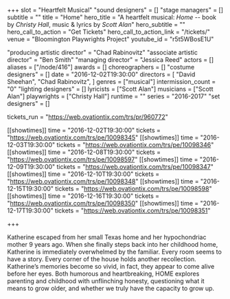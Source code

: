 +++
slot = "Heartfelt Musical"
"sound designers" = []
"stage managers" = []
subtitle = ""
title = "Home"
hero_title = "A heartfelt musical: _Home_ -- book by _Christy Hall_, music & lyrics by _Scott Alan_"
hero_subtitle = ""
hero_call_to_action = "Get Tickets"
hero_call_to_action_link = "/tickets/"
venue = "Bloomington Playwrights Project"
youtube_id = "r5t5WBosE1U"

"producing artistic director" = "Chad Rabinovitz"
"associate artistic director" = "Ben Smith"
"managing director" = "Jessica Reed"
actors = []
aliases = ["/node/416"]
awards = []
choreographers = []
"costume designers" = []
date = "2016-12-02T19:30:00"
directors = [
  "David Sheehan",
  "Chad Rabinovitz",
]
genres = ["musical"]
intermission_count = "0"
"lighting designers" = []
lyricists = ["Scott Alan"]
musicians = ["Scott Alan"]
playwrights = ["Christy Hall"]
runtime = ""
series = "2016-2017"
"set designers" = []

tickets_run = "https://web.ovationtix.com/trs/pr/960772"

[[showtimes]]
time = "2016-12-02T19:30:00"
tickets = "https://web.ovationtix.com/trs/pe/10098345"
[[showtimes]]
time = "2016-12-03T19:30:00"
tickets = "https://web.ovationtix.com/trs/pe/10098346"
[[showtimes]]
time = "2016-12-08T19:30:00"
tickets = "https://web.ovationtix.com/trs/pe/10098597"
[[showtimes]]
time = "2016-12-09T19:30:00"
tickets = "https://web.ovationtix.com/trs/pe/10098347"
[[showtimes]]
time = "2016-12-10T19:30:00"
tickets = "https://web.ovationtix.com/trs/pe/10098348"
[[showtimes]]
time = "2016-12-15T19:30:00"
tickets = "https://web.ovationtix.com/trs/pe/10098598"
[[showtimes]]
time = "2016-12-16T19:30:00"
tickets = "https://web.ovationtix.com/trs/pe/10098350"
[[showtimes]]
time = "2016-12-17T19:30:00"
tickets = "https://web.ovationtix.com/trs/pe/10098351"

+++

Katherine escaped from her small Texas home and her hypochondriac mother 9 years ago. When she finally steps back into her childhood home, Katherine is immediately overwhelmed by the familiar. Every room seems to have a story. Every corner of the house holds another recollection. Katherine’s memories become so vivid, in fact, they appear to come alive before her eyes. Both humorous and heartbreaking, HOME explores parenting and childhood with unflinching honesty, questioning what it means to grow older, and whether we truly have the capacity to grow up.
